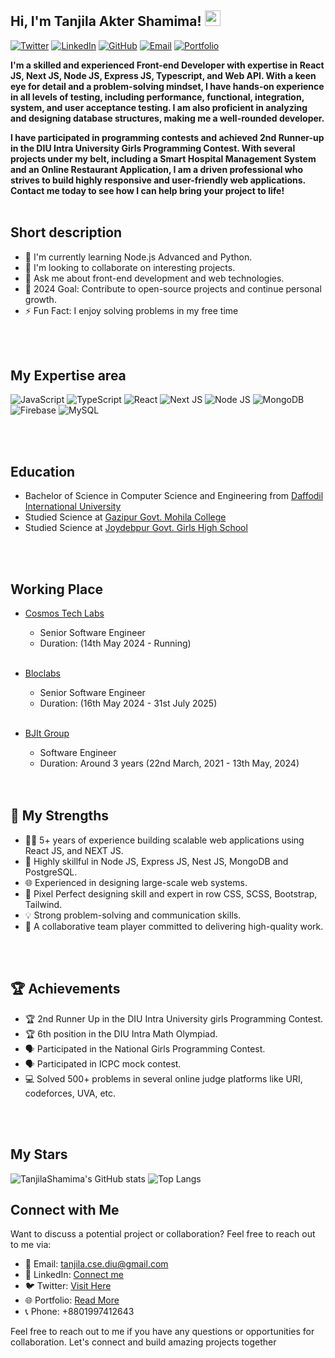 ## Hi, I'm Tanjila Akter Shamima! <img src="https://media.giphy.com/media/hvRJCLFzcasrR4ia7z/giphy.gif" width="25px">

[![Twitter](https://img.shields.io/twitter/url?label=twitter&style=social&url=https%3A%2F%2Ftwitter.com%2Fshamima_tanjila)](https://twitter.com/shamima_tanjila)
[![LinkedIn](https://img.shields.io/badge/LinkedIn-blue?logo=linkedin)](https://www.linkedin.com/in/tanjila-shamima/)
[![GitHub](https://img.shields.io/badge/GitHub-lightgrey?logo=github)](https://github.com/TanjilaShamima)
[![Email](https://img.shields.io/badge/Email-gray?logo=gmail&style=flat-square)](mailto:tanjila.cse.diu@gmail.com)
[![Portfolio](https://img.shields.io/badge/Portfolio-TanjilaShamima-blue)](https://tanjila-shamima.web.app/)

<strong style="text-align: justify;">
I'm a skilled and experienced Front-end Developer with expertise in React JS, Next JS, Node JS, Express JS, Typescript, and Web API. With a keen eye for detail and a problem-solving mindset, I have hands-on experience in all levels of testing, including performance, functional, integration, system, and user acceptance testing. I am also proficient in analyzing and designing database structures, making me a well-rounded developer.

I have participated in programming contests and achieved 2nd Runner-up in the DIU Intra University Girls Programming Contest. With several projects under my belt, including a Smart Hospital Management System and an Online Restaurant Application, I am a driven professional who strives to build highly responsive and user-friendly web applications. Contact me today to see how I can help bring your project to life!
</strong> 
<br />
<br />

## Short description
- 🌱 I'm currently learning Node.js Advanced and Python.
- 👯 I'm looking to collaborate on interesting projects.
- 💬 Ask me about front-end development and web technologies.
- 🥅 2024 Goal: Contribute to open-source projects and continue personal growth.
- ⚡ Fun Fact: I enjoy solving problems in my free time
<br />
<br />

## My Expertise area
![JavaScript](https://img.shields.io/badge/JavaScript-Expert-yellow)
![TypeScript](https://img.shields.io/badge/TypeScript-Expert-blue)
![React](https://img.shields.io/badge/React-Advanced-blueviolet)
![Next JS](https://img.shields.io/badge/NEXT.js-Expert-blue)
![Node JS](https://img.shields.io/badge/Node.js-Intermediate-green)
![MongoDB](https://img.shields.io/badge/MongoDB-Intermediate-success)
![Firebase](https://img.shields.io/badge/Firebase-Intermediate-yellow)
![MySQL](https://img.shields.io/badge/MySQL-Basic-orange)

<br />
<br />

## Education
- Bachelor of Science in Computer Science and Engineering from [Daffodil International University](https://daffodilvarsity.edu.bd/)
- Studied Science at [Gazipur Govt. Mohila College ](https://daffodilvarsity.edu.bd/)
- Studied Science at [Joydebpur Govt. Girls High School ](https://daffodilvarsity.edu.bd/)
<br />
<br />

## Working Place

- [Cosmos Tech Labs](https://cosmostechlabs.com/)
  - Senior Software Engineer
  - Duration: (14th May 2024 - Running)
  <br />


- [Bloclabs](https://bloclabs.com/)
  - Senior Software Engineer
  - Duration: (16th May 2024 - 31st July 2025)
  <br />


- [BJIt Group](https://www.bjitgroup.com)
  - Software Engineer
  - Duration: Around 3 years (22nd March, 2021 - 13th May, 2024)
  <br />
  <br />
## 🚀 My Strengths
- 👨‍💻 5+ years of experience building scalable web applications using React JS, and NEXT JS.
- 🔧 Highly skillful in Node JS, Express JS, Nest JS, MongoDB and PostgreSQL.
- 🌐 Experienced in designing large-scale web systems.
- 🤖 Pixel Perfect designing skill and expert in row CSS, SCSS, Bootstrap, Tailwind. 
- 💡 Strong problem-solving and communication skills.
- 🤝 A collaborative team player committed to delivering high-quality work.
<br />
<br />

## 🏆 Achievements
- 🏆 2nd Runner Up in the DIU Intra University girls Programming Contest.
- 🏆 6th position in the DIU Intra Math Olympiad.
- 🗣️ Participated in the National Girls Programming Contest.
- 🗣️ Participated in ICPC mock contest.
- 💻 Solved 500+ problems in several online judge platforms like URI, codeforces, UVA, etc.
<br />
<br />

## My Stars
![TanjilaShamima's GitHub stats](https://github-readme-stats.vercel.app/api?username=TanjilaShamima&show_icons=true&theme=dark)
![Top Langs](https://github-readme-stats.vercel.app/api/top-langs/?username=TanjilaShamima&layout=compact&theme=dark)

## Connect with Me
Want to discuss a potential project or collaboration? Feel free to reach out to me via:
- 📧 Email: tanjila.cse.diu@gmail.com
- 💬 LinkedIn: [Connect me](https://www.linkedin.com/in/tanjila-shamima/)
- 🐦 Twitter: [Visit Here](https://twitter.com/shamima_tanjila)
- 🌐 Portfolio: [Read More](https://tanjila-shamima.web.app/)
- 📞 Phone: +8801997412643

Feel free to reach out to me if you have any questions or opportunities for collaboration. Let's connect and build amazing projects together
